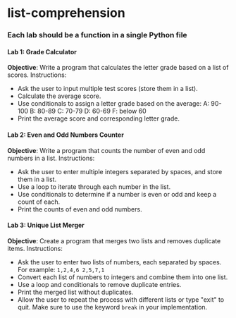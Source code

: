 # list-comprehension

### Each lab should be a function in a single Python file

#### Lab 1: Grade Calculator
**Objective**: Write a program that calculates the letter grade based on a list of scores.
Instructions:
- Ask the user to input multiple test scores (store them in a list).
- Calculate the average score.
- Use conditionals to assign a letter grade based on the average:
A: 90-100
B: 80-89
C: 70-79
D: 60-69
F: below 60
- Print the average score and corresponding letter grade.


#### Lab 2: Even and Odd Numbers Counter
**Objective**: Write a program that counts the number of even and odd numbers in a list.
Instructions:
- Ask the user to enter multiple integers separated by spaces, and store them in a list.
- Use a loop to iterate through each number in the list.
- Use conditionals to determine if a number is even or odd and keep a count of each.
- Print the counts of even and odd numbers.

#### Lab 3: Unique List Merger
**Objective**: Create a program that merges two lists and removes duplicate items.
Instructions:
- Ask the user to enter two lists of numbers, each separated by spaces.
  For example: `1,2,4,6 2,5,7,1`
- Convert each list of numbers to integers and combine them into one list.
- Use a loop and conditionals to remove duplicate entries.
- Print the merged list without duplicates.
- Allow the user to repeat the process with different lists or type "exit" to quit. Make sure to use the keyword `break` in your implementation.
